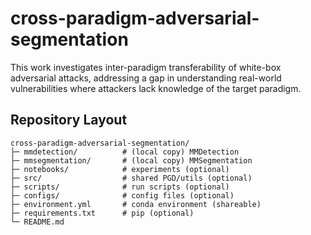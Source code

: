 # cross-paradigm-adversarial-segmentation
This work investigates inter-paradigm transferability of white-box adversarial attacks, addressing a gap in understanding real-world vulnerabilities where attackers lack knowledge of the target paradigm.

## Repository Layout

```text
cross-paradigm-adversarial-segmentation/
├─ mmdetection/          # (local copy) MMDetection
├─ mmsegmentation/       # (local copy) MMSegmentation
├─ notebooks/            # experiments (optional)
├─ src/                  # shared PGD/utils (optional)
├─ scripts/              # run scripts (optional)
├─ configs/              # config files (optional)
├─ environment.yml       # conda environment (shareable)
├─ requirements.txt      # pip (optional)
└─ README.md
